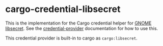 # cargo-credential-libsecret

This is the implementation for the Cargo credential helper for [GNOME libsecret].
See the [credential-provider] documentation for how to use this.

This credential provider is built-in to cargo as `cargo:libsecret`.

[GNOME libsecret]: https://wiki.gnome.org/Projects/Libsecret
[credential-provider]: https://doc.rust-lang.org/nightly/cargo/reference/registry-authentication.html
